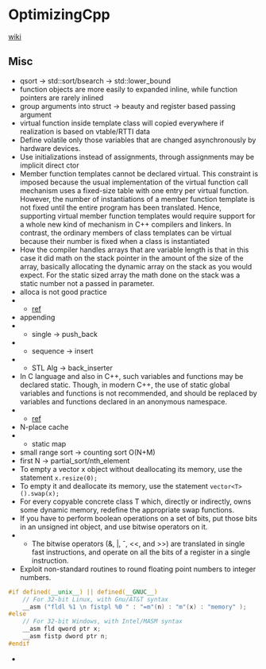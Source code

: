 # OptimizingCpp

[wiki](https://upload.wikimedia.org/wikipedia/commons/7/7d/OptimizingCpp.pdf)

## Misc
* qsort -> std::sort/bsearch -> std::lower_bound
* function objects are more easily to expanded inline, while function pointers are rarely inlined
* group arguments into struct -> beauty and register based passing argument
* virtual function inside template class will copied everywhere if realization is based on vtable/RTTI data
* Define volatile only those variables that are changed asynchronously by hardware devices.
* Use initializations instead of assignments, through assignments may be implicit direct ctor
* Member function templates cannot be declared virtual. This constraint is imposed because the usual implementation of the virtual function call mechanism uses a fixed-size table with one entry per virtual function. However, the number of instantiations of a member function template is not fixed until the entire program has been translated. Hence, supporting virtual member function templates would require support for a whole new kind of mechanism in C++ compilers and linkers. In contrast, the ordinary members of class templates can be virtual because their number is fixed when a class is instantiated
* How the compiler handles arrays that are variable length is that in this case it did math on the stack pointer in the amount of the size of the array, basically allocating the dynamic array on the stack as you would expect. For the static sized array the math done on the stack was a static number not a passed in parameter.
* alloca is not good practice
* + [ref](https://stackoverflow.com/questions/1018853/why-is-the-use-of-alloca-not-considered-good-practice)
* appending
* + single -> push_back
* + sequence -> insert
* + STL Alg -> back_inserter
* In C language and also in C++, such variables and functions may be declared static. Though, in modern C++, the use of static global variables and functions is not recommended, and should be replaced by variables and functions declared in an anonymous namespace.
* + [ref](https://stackoverflow.com/questions/4422507/superiority-of-unnamed-namespace-over-static)
* N-place cache
* + static map
* small range sort -> counting sort O(N+M)
* first N -> partial_sort/nth_element
* To empty a vector<T> x object without deallocating its memory, use the statement `x.resize(0);`
* To empty it and deallocate its memory, use the statement `vector<T>().swap(x);`
* For every copyable concrete class T which, directly or indirectly, owns some dynamic memory, redefine the appropriate swap functions.
* If you have to perform boolean operations on a set of bits, put those bits in an unsigned int object, and use bitwise operators on it.
* + The bitwise operators (&, |, ˆ, <<, and >>) are translated in single fast instructions, and operate on all the bits of a register in a single instruction.
* Exploit non-standard routines to round floating point numbers to integer numbers.
```c++
#if defined(__unix__) || defined(__GNUC__)
    // For 32-bit Linux, with Gnu/AT&T syntax
    __asm ("fldl %1 \n fistpl %0 " : "=m"(n) : "m"(x) : "memory" );
#else
    // For 32-bit Windows, with Intel/MASM syntax
    __asm fld qword ptr x;
    __asm fistp dword ptr n;
#endif 
```
* 